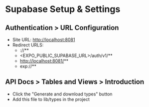 # Supabase Setup & Settings

## Authentication > URL Configuration

- Site URL: <http://localhost:8081>
- Redirect URLS:
  - <scheme>://**
  - <EXPO_PUBLIC_SUPABASE_URL>/auth/v1/**
  - <http://localhost:8081/>**
  - exp://**


## API Docs > Tables and Views > Introduction

- Click the "Generate and download types" button
- Add this file to lib/types in the project
